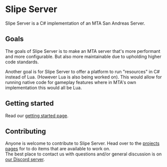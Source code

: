 # Slipe Server
Slipe Server is a C# implementation of an MTA San Andreas Server.

## Goals
The goals of Slipe Server is to make an MTA server that's more performant and more configurable. But also more maintainable due to upholding higher code standards.  

Another goal is for Slipe Server to offer a platform to run "resources" in C# instead of Lua. (However Lua is also being worked on). This would allow for running native code for gameplay features where in MTA's own implementation this would all be Lua. 

## Getting started
Read our [getting started page](/articles/getting-started/getting-started.html).

## Contributing
Anyone is welcome to contribute to Slipe Server. Head over to the [projects pages](https://github.com/mta-slipe/slipe-server/projects) for to do items that are available to work on.  
The best place to contact us with questions and/or general discussion is on [our Discord server](https://discord.gg/T4gkRFV).
